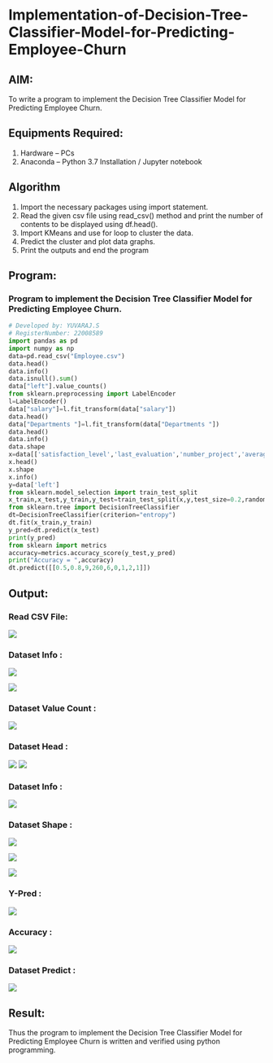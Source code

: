 # Implementation-of-Decision-Tree-Classifier-Model-for-Predicting-Employee-Churn

## AIM:
To write a program to implement the Decision Tree Classifier Model for Predicting Employee Churn.

## Equipments Required:
1. Hardware – PCs
2. Anaconda – Python 3.7 Installation / Jupyter notebook

## Algorithm
1. Import the necessary packages using import statement. 
2. Read the given csv file using read_csv() method and print the number of contents to be displayed using df.head().
3. Import KMeans and use for loop to cluster the data.
4. Predict the cluster and plot data graphs.
5. Print the outputs and end the program

## Program:
### Program to implement the Decision Tree Classifier Model for Predicting Employee Churn.
```py
# Developed by: YUVARAJ.S
# RegisterNumber: 22008589 
import pandas as pd
import numpy as np
data=pd.read_csv("Employee.csv")
data.head()
data.info()
data.isnull().sum()
data["left"].value_counts()
from sklearn.preprocessing import LabelEncoder
l=LabelEncoder()
data["salary"]=l.fit_transform(data["salary"])
data.head()
data["Departments "]=l.fit_transform(data["Departments "])
data.head()
data.info()
data.shape
x=data[['satisfaction_level','last_evaluation','number_project','average_montly_hours','time_spend_company','Work_accident','promotion_last_5years','Departments ','salary']]
x.head()
x.shape
x.info()
y=data['left']
from sklearn.model_selection import train_test_split
x_train,x_test,y_train,y_test=train_test_split(x,y,test_size=0.2,random_state=100)
from sklearn.tree import DecisionTreeClassifier
dt=DecisionTreeClassifier(criterion="entropy")
dt.fit(x_train,y_train)
y_pred=dt.predict(x_test)
print(y_pred)
from sklearn import metrics
accuracy=metrics.accuracy_score(y_test,y_pred)
print("Accuracy = ",accuracy)
dt.predict([[0.5,0.8,9,260,6,0,1,2,1]])
```

## Output:
### Read CSV File:
![](./1.png)
### Dataset Info : 
![](./2.png)

![](./3.png)
### Dataset Value Count :
![](./4.png)
### Dataset Head :
![](./5.png)
![](./6.png)
### Dataset Info :
![](./7.png)
### Dataset Shape :
![](./8.png)

![](./9.png)

![](./10.png)

### Y-Pred :
![](./11.png)

### Accuracy :
![](./12.png)

### Dataset Predict :
![](./13.png)

## Result:
Thus the program to implement the  Decision Tree Classifier Model for Predicting Employee Churn is written and verified using python programming.
